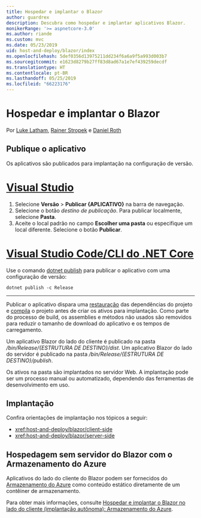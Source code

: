 ```yaml
---
title: Hospedar e implantar o Blazor
author: guardrex
description: Descubra como hospedar e implantar aplicativos Blazor.
monikerRange: '>= aspnetcore-3.0'
ms.author: riande
ms.custom: mvc
ms.date: 05/23/2019
uid: host-and-deploy/blazor/index
ms.openlocfilehash: 5def0356d13975211dd234f6a6a9f5a993d003b7
ms.sourcegitcommit: e1623d8279b27ff83d8ad67a1e7ef439259decdf
ms.translationtype: HT
ms.contentlocale: pt-BR
ms.lasthandoff: 05/25/2019
ms.locfileid: "66223176"
---
```

# <a name="host-and-deploy-blazor"></a>Hospedar e implantar o Blazor

Por [Luke Latham](https://github.com/guardrex), [Rainer Stropek](https://www.timecockpit.com) e [Daniel Roth](https://github.com/danroth27)

## <a name="publish-the-app"></a>Publique o aplicativo

Os aplicativos são publicados para implantação na configuração de versão.

# <a name="visual-studiotabvisual-studio"></a>[Visual Studio](#tab/visual-studio)

1. Selecione **Versão** > **Publicar {APLICATIVO}** na barra de navegação.
1. Selecione o botão *destino de publicação*. Para publicar localmente, selecione **Pasta**.
1. Aceite o local padrão no campo **Escolher uma pasta** ou especifique um local diferente. Selecione o botão **Publicar**.


# <a name="visual-studio-code--net-core-clitabvisual-studio-codenetcore-cli"></a>[Visual Studio Code/CLI do .NET Core](#tab/visual-studio-code+netcore-cli)

Use o comando [dotnet publish](/dotnet/core/tools/dotnet-publish) para publicar o aplicativo com uma configuração de versão:

```console
dotnet publish -c Release
```

---

Publicar o aplicativo dispara uma [restauração](/dotnet/core/tools/dotnet-restore) das dependências do projeto e [compila](/dotnet/core/tools/dotnet-build) o projeto antes de criar os ativos para implantação. Como parte do processo de build, os assemblies e métodos não usados são removidos para reduzir o tamanho de download do aplicativo e os tempos de carregamento.

Um aplicativo Blazor do lado do cliente é publicado na pasta */bin/Release/{ESTRUTURA DE DESTINO}/dist*. Um aplicativo Blazor do lado do servidor é publicado na pasta */bin/Release/{ESTRUTURA DE DESTINO}/publish*.

Os ativos na pasta são implantados no servidor Web. A implantação pode ser um processo manual ou automatizado, dependendo das ferramentas de desenvolvimento em uso.

## <a name="deployment"></a>Implantação

Confira orientações de implantação nos tópicos a seguir:

* <xref:host-and-deploy/blazor/client-side>
* <xref:host-and-deploy/blazor/server-side>

## <a name="blazor-serverless-hosting-with-azure-storage"></a>Hospedagem sem servidor do Blazor com o Armazenamento do Azure

Aplicativos do lado do cliente do Blazor podem ser fornecidos do [Armazenamento do Azure](https://azure.microsoft.com/services/storage/) como conteúdo estático diretamente de um contêiner de armazenamento.

Para obter mais informações, consulte [Hospedar e implantar o Blazor no lado do cliente (implantação autônoma): Armazenamento do Azure](xref:host-and-deploy/blazor/client-side#azure-storage).
